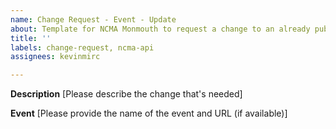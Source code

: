 ```yaml
---
name: Change Request - Event - Update
about: Template for NCMA Monmouth to request a change to an already published event.
title: ''
labels: change-request, ncma-api
assignees: kevinmirc

---
```


**Description**
[Please describe the change that's needed]

**Event**
[Please provide the name of the event and URL (if available)]
